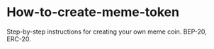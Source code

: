 # How-to-create-meme-token
Step-by-step instructions for creating your own meme coin. BEP-20, ERС-20.
